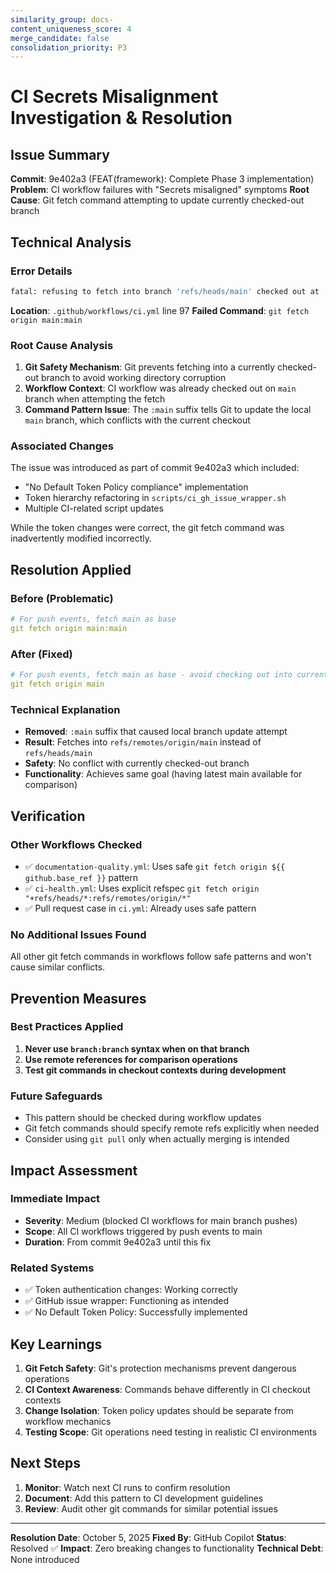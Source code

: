 ```yaml
---
similarity_group: docs-
content_uniqueness_score: 4
merge_candidate: false
consolidation_priority: P3
---
```

# CI Secrets Misalignment Investigation & Resolution

## Issue Summary

**Commit**: 9e402a3 (FEAT(framework): Complete Phase 3 implementation)
**Problem**: CI workflow failures with "Secrets misaligned" symptoms
**Root Cause**: Git fetch command attempting to update currently checked-out branch

## Technical Analysis

### Error Details

```bash
fatal: refusing to fetch into branch 'refs/heads/main' checked out at '/home/runner/work/DevOnboarder/DevOnboarder'
```

**Location**: `.github/workflows/ci.yml` line 97
**Failed Command**: `git fetch origin main:main`

### Root Cause Analysis

1. **Git Safety Mechanism**: Git prevents fetching into a currently checked-out branch to avoid working directory corruption
2. **Workflow Context**: CI workflow was already checked out on `main` branch when attempting the fetch
3. **Command Pattern Issue**: The `:main` suffix tells Git to update the local `main` branch, which conflicts with the current checkout

### Associated Changes

The issue was introduced as part of commit 9e402a3 which included:

- "No Default Token Policy compliance" implementation
- Token hierarchy refactoring in `scripts/ci_gh_issue_wrapper.sh`
- Multiple CI-related script updates

While the token changes were correct, the git fetch command was inadvertently modified incorrectly.

## Resolution Applied

### Before (Problematic)

```yaml
# For push events, fetch main as base
git fetch origin main:main
```

### After (Fixed)

```yaml
# For push events, fetch main as base - avoid checking out into current branch
git fetch origin main
```

### Technical Explanation

- **Removed**: `:main` suffix that caused local branch update attempt
- **Result**: Fetches into `refs/remotes/origin/main` instead of `refs/heads/main`
- **Safety**: No conflict with currently checked-out branch
- **Functionality**: Achieves same goal (having latest main available for comparison)

## Verification

### Other Workflows Checked

- ✅ `documentation-quality.yml`: Uses safe `git fetch origin ${{ github.base_ref }}` pattern
- ✅ `ci-health.yml`: Uses explicit refspec `git fetch origin "+refs/heads/*:refs/remotes/origin/*"`
- ✅ Pull request case in `ci.yml`: Already uses safe pattern

### No Additional Issues Found

All other git fetch commands in workflows follow safe patterns and won't cause similar conflicts.

## Prevention Measures

### Best Practices Applied

1. **Never use `branch:branch` syntax when on that branch**
2. **Use remote references for comparison operations**
3. **Test git commands in checkout contexts during development**

### Future Safeguards

- This pattern should be checked during workflow updates
- Git fetch commands should specify remote refs explicitly when needed
- Consider using `git pull` only when actually merging is intended

## Impact Assessment

### Immediate Impact

- **Severity**: Medium (blocked CI workflows for main branch pushes)
- **Scope**: All CI workflows triggered by push events to main
- **Duration**: From commit 9e402a3 until this fix

### Related Systems

- ✅ Token authentication changes: Working correctly
- ✅ GitHub issue wrapper: Functioning as intended
- ✅ No Default Token Policy: Successfully implemented

## Key Learnings

1. **Git Fetch Safety**: Git's protection mechanisms prevent dangerous operations
2. **CI Context Awareness**: Commands behave differently in CI checkout contexts
3. **Change Isolation**: Token policy updates should be separate from workflow mechanics
4. **Testing Scope**: Git operations need testing in realistic CI environments

## Next Steps

1. **Monitor**: Watch next CI runs to confirm resolution
2. **Document**: Add this pattern to CI development guidelines
3. **Review**: Audit other git commands for similar potential issues

---

**Resolution Date**: October 5, 2025
**Fixed By**: GitHub Copilot
**Status**: Resolved ✅
**Impact**: Zero breaking changes to functionality
**Technical Debt**: None introduced

